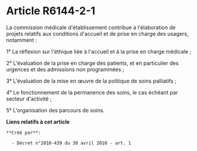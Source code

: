 # Article R6144-2-1

La commission médicale d'établissement contribue à l'élaboration de projets relatifs aux conditions d'accueil et de prise en
charge des usagers, notamment : 

1° La réflexion sur l'éthique liée à l'accueil et à la prise en charge médicale ; 

2° L'évaluation de la prise en charge des patients, et en particulier des urgences et des admissions non programmées ; 

3° L'évaluation de la mise en œuvre de la politique de soins palliatifs ; 

4° Le fonctionnement de la permanence des soins, le cas échéant par secteur d'activité ; 

5° L'organisation des parcours de soins.

**Liens relatifs à cet article**

	**Créé par**:

	  - Décret n°2010-439 du 30 avril 2010 - art. 1
